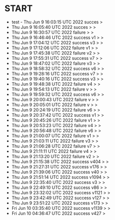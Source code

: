 # START
- test - Thu Jun  9 16:03:15 UTC 2022 succes  > 
- Thu Jun  9 16:05:40 UTC 2022 succes > > 
- Thu Jun  9 16:30:57 UTC 2022 failure > > 
- Thu Jun  9 16:46:46 UTC 2022 success v1 > > 
- Thu Jun  9 17:04:12 UTC 2022 success v3 >  > 
- Thu Jun  9 17:12:06 UTC 2022 failure v1 >  > 
- Thu Jun  9 17:45:38 UTC 2022 failure v2 > > 
- Thu Jun  9 17:55:31 UTC 2022 success v7 >  > 
- Thu Jun  9 18:47:02 UTC 2022 failure v3 > > 
- Thu Jun  9 18:58:32 UTC 2022 success v6 > > 
- Thu Jun  9 19:28:16 UTC 2022 success v7 > > 
- Thu Jun  9 19:40:16 UTC 2022 success v3 >  > 
- Thu Jun  9 19:48:38 UTC 2022 failure v4 >  > 
- Thu Jun  9 19:54:13 UTC 2022 failure v > > 
- Thu Jun  9 19:59:32 UTC 2022 success v6 >  > 
- Thu Jun  9 20:00:43 UTC 2022 failure v >  > 
- Thu Jun  9 20:05:01 UTC 2022 failure v >  > 
- Thu Jun  9 20:24:19 UTC 2022 failure v6 > > 
- Thu Jun  9 20:37:42 UTC 2022 success v1 >  > 
- Thu Jun  9 20:45:26 UTC 2022 failure v1 >  > 
- Thu Jun  9 20:53:23 UTC 2022 failure v4 >  > 
- Thu Jun  9 20:56:48 UTC 2022 failure v6 >  > 
- Thu Jun  9 21:00:07 UTC 2022 failure v1 >  > 
- Thu Jun  9 21:03:11 UTC 2022 failure v3 >  > 
- Thu Jun  9 21:06:28 UTC 2022 failure v7 >  > 
- Thu Jun  9 21:11:11 UTC 2022 failure v4 >  > 
- Thu Jun  9 21:13:20 UTC 2022 failure v2 > > 
- Thu Jun  9 21:15:38 UTC 2022 success v404 > > 
- Thu Jun  9 21:27:31 UTC 2022 success v176 > > 
- Thu Jun  9 21:39:06 UTC 2022 success v40 > > 
- Thu Jun  9 21:51:14 UTC 2022 success v1094 > > 
- Thu Jun  9 22:35:40 UTC 2022 success v3 > > 
- Thu Jun  9 22:49:10 UTC 2022 success v86 > > 
- Thu Jun  9 23:32:02 UTC 2022 success v1121 > > 
- Thu Jun  9 23:42:49 UTC 2022 success v127 > > 
- Thu Jun  9 23:51:22 UTC 2022 success v173 > > 
- Fri Jun 10 03:35:40 UTC 2022 success v1139 > > 
- Fri Jun 10 04:36:47 UTC 2022 success v427 >

